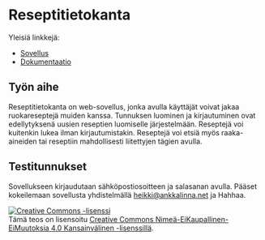 # Reseptitietokanta

Yleisiä linkkejä:

* [Sovellus](http://tpudas.users.cs.helsinki.fi/reseptit)
* [Dokumentaatio](https://github.com/TimoP123/Tsoha-Bootstrap/blob/master/doc/dokumentaatio.pdf)

## Työn aihe

Reseptitietokanta on web-sovellus, jonka avulla käyttäjät voivat jakaa ruokareseptejä muiden kanssa. Tunnuksen luominen ja kirjautuminen ovat edellytyksenä uusien reseptien luomiselle järjestelmään. Reseptejä voi kuitenkin lukea ilman kirjautumistakin. Reseptejä voi etsiä myös raaka-aineiden tai reseptiin mahdollisesti liitettyjen tägien avulla.


## Testitunnukset

Sovellukseen kirjaudutaan sähköpostiosoitteen ja salasanan avulla. Pääset kokeilemaan sovellusta yhdistelmällä heikki@ankkalinna.net ja Hahhaa.


<a rel="license" href="http://creativecommons.org/licenses/by-nc-nd/4.0/"><img alt="Creative Commons -lisenssi" style="border-width:0" src="https://i.creativecommons.org/l/by-nc-nd/4.0/88x31.png" /></a><br />Tämä teos on lisensoitu <a rel="license" href="http://creativecommons.org/licenses/by-nc-nd/4.0/">Creative Commons Nimeä-EiKaupallinen-EiMuutoksia 4.0 Kansainvälinen -lisenssillä</a>.
